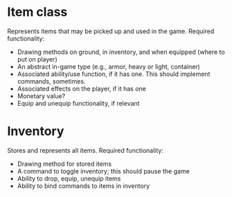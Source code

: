 Item class
===
Represents items that may be picked up and used in the game. Required functionality:

* Drawing methods on ground, in inventory, and when equipped (where to put on player)
* An abstract in-game type (e.g., armor, heavy or light, container)
* Associated ability/use function, if it has one. This should implement commands, sometimes.
* Associated effects on the player, if it has one
* Monetary value?
* Equip and unequip functionality, if relevant

Inventory
=== 
Stores and represents all items. Required functionality:

* Drawing method for stored items
* A command to toggle inventory; this should pause the game
* Ability to drop, equip, unequip items
* Ability to bind commands to items in inventory
